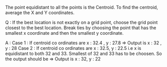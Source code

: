 The point equidistant to all the points is the Centroid.
To find the centroid, average the X and Y coordinates.

Q : If the best location is not exactly on a grid point, choose the grid point closest to the best location.
Break ties by choosing the point that has the smallest x coordinate and then the smallest y coordinate.

A : Case 1 : If centroid co ordinates are x : 32.4 , y : 27.8 => Output is x : 32 , y : 28
    Case 2 : If centroid co ordinates are x : 32.5, y : 22.5 i.e x is equidistant to both 32 and 33.
    Smallest of 32 and 33 has to be choosen. So the output should be => Output is x : 32, y : 22

